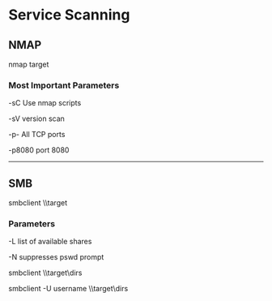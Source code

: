 # Service Scanning

## NMAP

nmap target

### Most Important Parameters

-sC Use nmap scripts

-sV version scan

-p- All TCP ports

-p8080 port 8080

___


## SMB

smbclient \\\\target

### Parameters

-L list of available shares

-N suppresses pswd prompt

smbclient \\\\target\\dirs

smbclient -U username \\\\target\\dirs